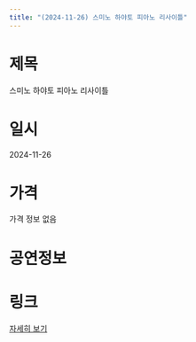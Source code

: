 ```yaml
---
title: "(2024-11-26) 스미노 하야토 피아노 리사이틀"
---
```


# 제목
스미노 하야토 피아노 리사이틀

# 일시
2024-11-26

# 가격
가격 정보 없음

# 공연정보
  
  


# 링크
[자세히 보기](https://www.sac.or.kr/site/main/show/show_view?SN=66620 "https://www.sac.or.kr/site/main/show/show_view?SN=66620")
